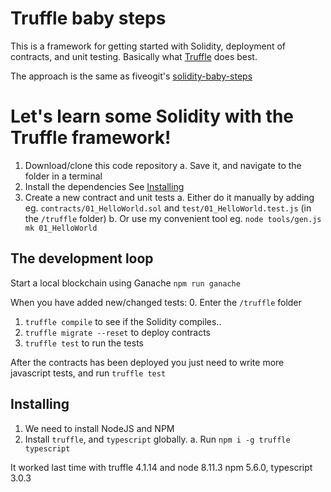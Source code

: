 

# Truffle baby steps
This is a framework for getting started with Solidity, deployment of contracts, and unit testing.
Basically what [Truffle](http://truffleframework.com/) does best.

The approach is the same as fiveogit's [solidity-baby-steps](https://github.com/fivedogit/solidity-baby-steps)

# Let's learn some Solidity with the Truffle framework!

  1. Download/clone this code repository
    a. Save it, and navigate to the folder in a terminal 
  2. Install the dependencies
    See [Installing](#Installing)
  3. Create a new contract and unit tests
    a. Either do it manually by adding eg. `contracts/01_HelloWorld.sol` and `test/01_HelloWorld.test.js` (in the `/truffle` folder)
    b. Or use my convenient tool eg. `node tools/gen.js mk 01_HelloWorld`


## The development loop

Start a local blockchain using Ganache `npm run ganache`

When you have added new/changed tests:
  0. Enter the `/truffle` folder
  1. `truffle compile` to see if the Solidity compiles..
  2. `truffle migrate --reset` to deploy contracts
  3. `truffle test` to run the tests

After the contracts has been deployed you just need to write more javascript tests, and run `truffle test`

## Installing 

  1. We need to install NodeJS and NPM
  2. Install `truffle`, and `typescript` globally. 
      a. Run `npm i -g truffle typescript`

It worked last time with truffle 4.1.14 and node 8.11.3 npm 5.6.0, typescript 3.0.3
